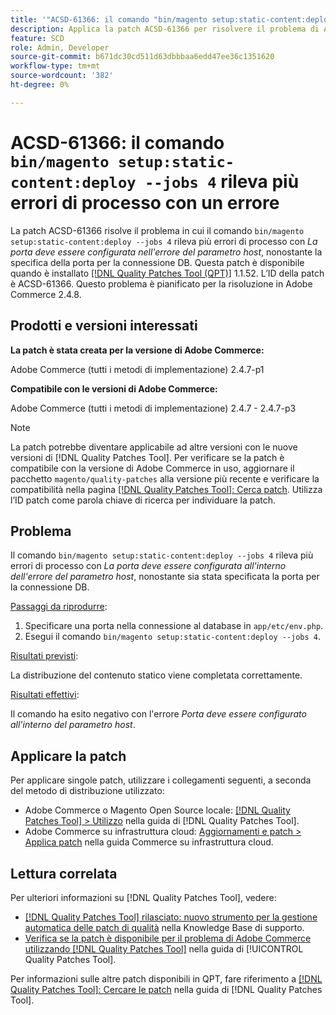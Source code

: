 ```yaml
---
title: '"ACSD-61366: il comando "bin/magento setup:static-content:deploy —jobs 4" riscontra più errori di processo con un errore"'
description: Applica la patch ACSD-61366 per risolvere il problema di Adobe Commerce in cui il comando "bin/magento setup:static-content:deploy —jobs 4" riscontra più errori di processo con l’errore *Port must be configured within the host parameter*, nonostante sia stata specificata la porta per la connessione DB.
feature: SCD
role: Admin, Developer
source-git-commit: b671dc30cd511d63dbbbaa6edd47ee36c1351620
workflow-type: tm+mt
source-wordcount: '382'
ht-degree: 0%

---
```


# ACSD-61366: il comando `bin/magento setup:static-content:deploy --jobs 4` rileva più errori di processo con un errore

La patch ACSD-61366 risolve il problema in cui il comando `bin/magento setup:static-content:deploy --jobs 4` rileva più errori di processo con *La porta deve essere configurata nell&#39;errore del parametro host*, nonostante la specifica della porta per la connessione DB. Questa patch è disponibile quando è installato [[!DNL Quality Patches Tool (QPT)]](https://experienceleague.adobe.com/it/docs/commerce-knowledge-base/kb/announcements/commerce-announcements/magento-quality-patches-released-new-tool-to-self-serve-quality-patches) 1.1.52. L’ID della patch è ACSD-61366. Questo problema è pianificato per la risoluzione in Adobe Commerce 2.4.8.

## Prodotti e versioni interessati

**La patch è stata creata per la versione di Adobe Commerce:**

Adobe Commerce (tutti i metodi di implementazione) 2.4.7-p1

**Compatibile con le versioni di Adobe Commerce:**

Adobe Commerce (tutti i metodi di implementazione) 2.4.7 - 2.4.7-p3

>[!NOTE]
>
>La patch potrebbe diventare applicabile ad altre versioni con le nuove versioni di [!DNL Quality Patches Tool]. Per verificare se la patch è compatibile con la versione di Adobe Commerce in uso, aggiornare il pacchetto `magento/quality-patches` alla versione più recente e verificare la compatibilità nella pagina [[!DNL Quality Patches Tool]: Cerca patch](https://experienceleague.adobe.com/tools/commerce-quality-patches/index.html?lang=it). Utilizza l’ID patch come parola chiave di ricerca per individuare la patch.

## Problema

Il comando `bin/magento setup:static-content:deploy --jobs 4` rileva più errori di processo con *La porta deve essere configurata all&#39;interno dell&#39;errore del parametro host*, nonostante sia stata specificata la porta per la connessione DB.

<u>Passaggi da riprodurre</u>:

1. Specificare una porta nella connessione al database in `app/etc/env.php`.
1. Esegui il comando `bin/magento setup:static-content:deploy --jobs 4`.

<u>Risultati previsti</u>:

La distribuzione del contenuto statico viene completata correttamente.

<u>Risultati effettivi</u>:

Il comando ha esito negativo con l&#39;errore *Porta deve essere configurato all&#39;interno del parametro host*.

## Applicare la patch

Per applicare singole patch, utilizzare i collegamenti seguenti, a seconda del metodo di distribuzione utilizzato:

* Adobe Commerce o Magento Open Source locale: [[!DNL Quality Patches Tool] > Utilizzo](/help/tools/quality-patches-tool/usage.md) nella guida di [!DNL Quality Patches Tool].
* Adobe Commerce su infrastruttura cloud: [Aggiornamenti e patch > Applica patch](https://experienceleague.adobe.com/docs/commerce-cloud-service/user-guide/develop/upgrade/apply-patches.html?lang=it) nella guida Commerce su infrastruttura cloud.

## Lettura correlata

Per ulteriori informazioni su [!DNL Quality Patches Tool], vedere:

* [[!DNL Quality Patches Tool] rilasciato: nuovo strumento per la gestione automatica delle patch di qualità](https://experienceleague.adobe.com/it/docs/commerce-knowledge-base/kb/announcements/commerce-announcements/magento-quality-patches-released-new-tool-to-self-serve-quality-patches) nella Knowledge Base di supporto.
* [Verifica se la patch è disponibile per il problema di Adobe Commerce utilizzando  [!DNL Quality Patches Tool]](/help/tools/quality-patches-tool/patches-available-in-qpt/check-patch-for-magento-issue-with-magento-quality-patches.md) nella guida di [!UICONTROL Quality Patches Tool].


Per informazioni sulle altre patch disponibili in QPT, fare riferimento a [[!DNL Quality Patches Tool]: Cercare le patch](https://experienceleague.adobe.com/tools/commerce-quality-patches/index.html?lang=it) nella guida di [!DNL Quality Patches Tool].